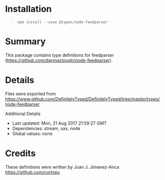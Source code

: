 # Installation
> `npm install --save @types/node-feedparser`

# Summary
This package contains type definitions for feedparser (https://github.com/danmactough/node-feedparser).

# Details
Files were exported from https://www.github.com/DefinitelyTyped/DefinitelyTyped/tree/master/types/node-feedparser

Additional Details
 * Last updated: Mon, 21 Aug 2017 21:59:27 GMT
 * Dependencies: stream, sax, node
 * Global values: none

# Credits
These definitions were written by Juan J. Jimenez-Anca <https://github.com/cortopy>.
